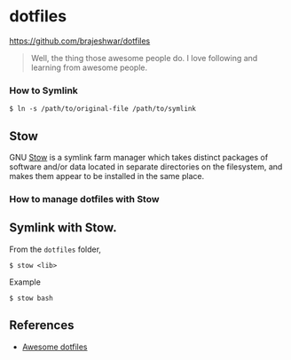 # dotfiles

https://github.com/brajeshwar/dotfiles

> Well, the thing those awesome people do. I love following and learning from awesome people.

### How to Symlink

```
$ ln -s /path/to/original-file /path/to/symlink
```

## Stow

GNU [Stow](https://www.gnu.org/software/stow/) is a symlink farm manager which takes distinct packages of software and/or data located in separate directories on the filesystem, and makes them appear to be installed in the same place.

### How to manage dotfiles with Stow

## Symlink with Stow.

From the `dotfiles` folder,

`$ stow <lib>`

Example

`$ stow bash`

## References

* [Awesome dotfiles](https://project-awesome.org/webpro/awesome-dotfiles)
